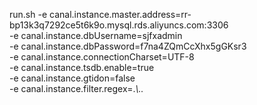 
run.sh -e canal.instance.master.address=rr-bp13k3q7292ce5t6k9o.mysql.rds.aliyuncs.com:3306 \
         -e canal.instance.dbUsername=sjfxadmin \
         -e canal.instance.dbPassword=f7na4ZQmCcXhx5gGKsr3 \
         -e canal.instance.connectionCharset=UTF-8 \
         -e canal.instance.tsdb.enable=true \
         -e canal.instance.gtidon=false \
         -e canal.instance.filter.regex=.*\\..* 